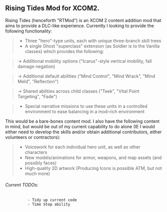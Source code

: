 ## Rising Tides Mod for XCOM2.

Rising Tides (henceforth "RTMod") is an XCOM 2 content addition mod that aims to provide a DLC-like experience. Currently I looking to provide the following functionality:

>- Three "hero"-type units, each with unique three-branch skill trees
>- A single Ghost "superclass" extension (as Soldier is to the Vanilla classes) which provides the following:

>  -> Additional mobility options ("Icarus"-style vertical mobility, fall damage negation)

>  -> Additional default abilities ("Mind Control", "Mind Wrack", "Mind Meld", "Reflection")

>  -> Shared abilities across child classes ("Teek", "Vital Point Targeting", "Fade")

>- Special narrative missions to use these units in a controlled environment to ease balancing in a mod-rich environment

This would be a bare-bones content mod. I also have the following content in mind, but would be out of my current capability to do alone (IE I would either need to develop the skills and/or obtain additional contributors, either volunteers or contractors):

>- Voicework for each individual hero unit, as well as other characters 
>- New models/animations for armor, weapons, and map assets (and possibly faces)
>- High-quality 2D artwork (Producing Icons is possible ATM, but not much more)

###### Current TODOs:  
              - Tidy up current code
              - Time Stop ability
